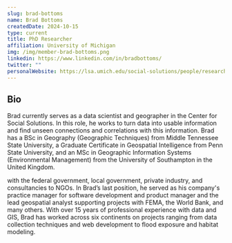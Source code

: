 ```yaml
---
slug: brad-bottoms
name: Brad Bottoms
createdDate: 2024-10-15
type: current
title: PhD Researcher
affiliation: University of Michigan
img: /img/member-brad-bottoms.png
linkedin: https://www.linkedin.com/in/bradbottoms/
twitter: ""
personalWebsite: https://lsa.umich.edu/social-solutions/people/research/bottoms.html
---
```


## Bio
Brad currently serves as a data scientist and geographer in the Center for Social Solutions. In this role, he works to turn data into usable information and find unseen connections and correlations with this information. Brad has a BSc in Geography (Geographic Techniques) from Middle Tennessee State University, a Graduate Certificate in Geospatial Intelligence from Penn State University, and an MSc in Geographic Information Systems (Environmental Management) from the University of Southampton in the United Kingdom.

with the federal government, local government, private industry, and consultancies to NGOs. In Brad’s last position, he served as his company's practice manager for software development and product manager and the lead geospatial analyst supporting projects with FEMA, the World Bank, and many others. With over 15 years of professional experience with data and GIS, Brad has worked across six continents on projects ranging from data collection techniques and web development to flood exposure and habitat modeling.